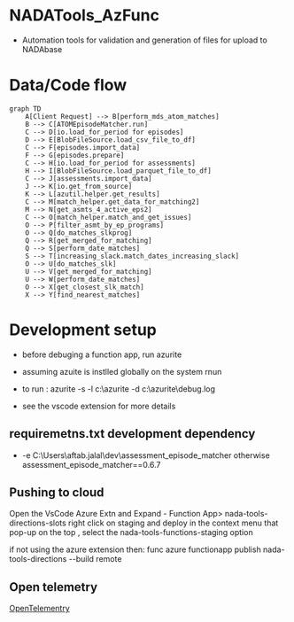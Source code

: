 
# NADATools_AzFunc

- Automation tools for validation and generation of files for upload to NADAbase

# Data/Code flow

```mermaid
graph TD
    A[Client Request] --> B[perform_mds_atom_matches]
    B --> C[ATOMEpisodeMatcher.run]
    C --> D[io.load_for_period for episodes]
    D --> E[BlobFileSource.load_csv_file_to_df]
    C --> F[episodes.import_data]
    F --> G[episodes.prepare]
    C --> H[io.load_for_period for assessments]
    H --> I[BlobFileSource.load_parquet_file_to_df]
    C --> J[assessments.import_data]
    J --> K[io.get_from_source]
    K --> L[azutil.helper.get_results]
    C --> M[match_helper.get_data_for_matching2]
    M --> N[get_asmts_4_active_eps2]
    C --> O[match_helper.match_and_get_issues]
    O --> P[filter_asmt_by_ep_programs]
    O --> Q[do_matches_slkprog]
    Q --> R[get_merged_for_matching]
    Q --> S[perform_date_matches]
    S --> T[increasing_slack.match_dates_increasing_slack]
    O --> U[do_matches_slk]
    U --> V[get_merged_for_matching]
    U --> W[perform_date_matches]
    O --> X[get_closest_slk_match]
    X --> Y[find_nearest_matches]
```

# Development setup

- before debuging a function app, run azurite
- assuming azuite is instlled globally on the system rnun

- to run : azurite -s -l c:\azurite -d c:\azurite\debug.log
- see the vscode extension for more details

## requiremetns.txt development dependency

- -e C:\\Users\\aftab.jalal\\dev\\assessment_episode_matcher
otherwise 
assessment_episode_matcher==0.6.7

## Pushing to cloud

 Open the VsCode Azure Extn and Expand - Function App> nada-tools-directions-slots
 right click on staging and deploy
 in the context menu that pop-up on the top , select the nada-tools-functions-staging option

if not using the azure extension then:
func azure functionapp publish nada-tools-directions --build remote

## Open telemetry

[OpenTelementry](https://github.com/Azure/azure-sdk-for-python/tree/main/sdk/monitor/azure-monitor-opentelemetry/samples/loggig)
